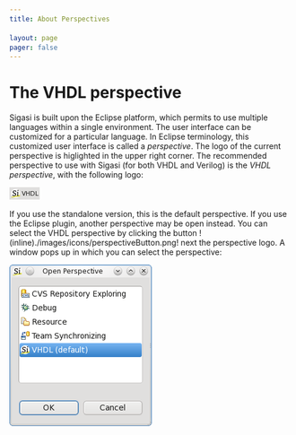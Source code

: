 ```yaml
---
title: About Perspectives

layout: page 
pager: false
---
```


The VHDL perspective
=====================

Sigasi is built upon the Eclipse platform, which permits to use multiple languages within a single environment. The user interface can be customized for a particular language. In Eclipse terminology, this customized user interface is called a _perspective_. The logo of the current perspective is higlighted in the upper right corner. The recommended perspective  to use with Sigasi (for both VHDL and Verilog)  is the _VHDL perspective_, with the following logo:

![VHDL Perspective](/images/screenshots/VhdlPerspective.png)

If you use the standalone version, this is the default perspective. If you use the Eclipse plugin, another perspective may be open instead. You can select the VHDL perspective by clicking the button !(inline)./images/icons/perspectiveButton.png! next the perspective logo. A window pops up in which you can select the perspective:

![Open Perspective](/images/screenshots/OpenPerspectiveDialog.png)
